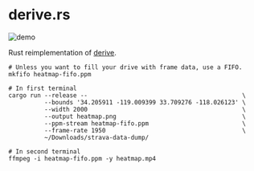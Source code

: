 # derive.rs

![demo](https://i.imgur.com/SXYasIX.gif)

Rust reimplementation of [derive](https://github.com/erik/derive).

```
# Unless you want to fill your drive with frame data, use a FIFO.
mkfifo heatmap-fifo.ppm

# In first terminal
cargo run --release --                                           \
          --bounds '34.205911 -119.009399 33.709276 -118.026123' \
          --width 2000                                           \
          --output heatmap.png                                   \
          --ppm-stream heatmap-fifo.ppm                          \
          --frame-rate 1950                                      \
          ~/Downloads/strava-data-dump/

# In second terminal
ffmpeg -i heatmap-fifo.ppm -y heatmap.mp4
```
